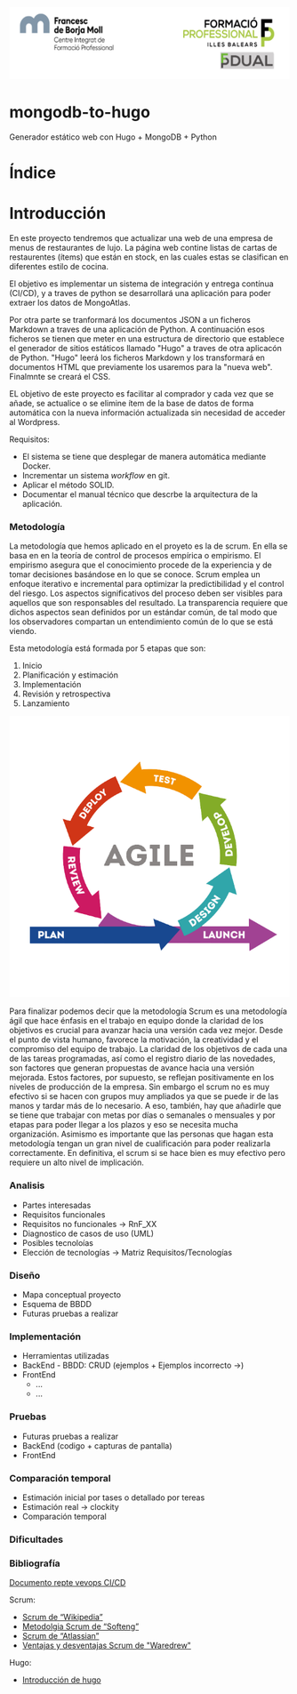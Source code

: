 ![](docs/assets/Cabecera_Logo.png)

# mongodb-to-hugo
Generador estático web con Hugo + MongoDB + Python

# Índice
<!-- Poner índice -->
# Introducción

En este proyecto tendremos que actualizar una web de una empresa de menus de restaurantes de lujo. La página web contine listas de cartas de restaurentes (ítems) que están en stock, en las cuales estas se clasifican en diferentes estilo de cocina.

El objetivo es implementar un sistema de integración y entrega contínua (CI/CD), y a traves de python se desarrollará una aplicación para poder extraer los datos de MongoAtlas.

Por otra parte se tranformará los documentos JSON a un ficheros Markdown a traves de una aplicación de Python. A continuación esos ficheros se tienen que meter en una estructura de directorio que establece el generador de sitios estáticos llamado "Hugo" a traves de otra aplicacón de Python. "Hugo" leerá los ficheros Markdown y los transformará en documentos HTML que previamente los usaremos para la "nueva web". Finalmnte se creará el CSS.

EL objetivo de este proyecto es facilitar al comprador y cada vez que se añade, se actualice o se elimine ítem de la base de datos de forma automática con la nueva información actualizada sin necesidad de acceder al Wordpress.

Requisitos: 
- El sistema se tiene que desplegar de manera automática mediante Docker.
- Incrementar un sistema _workflow_ en git.
- Aplicar el método SOLID.
- Documentar el manual técnico que descrbe la arquitectura de la aplicación.

### Metodología


La metodología que hemos aplicado en el proyeto es la de scrum. En ella se basa en en la teoría de control de procesos empírica o empirismo. El empirismo asegura que el conocimiento procede de la experiencia y de tomar decisiones basándose en lo que se conoce. Scrum emplea un enfoque iterativo e incremental para optimizar la predictibilidad y el control del riesgo. Los aspectos significativos del proceso deben ser visibles para aquellos que son responsables del resultado. La transparencia requiere que dichos aspectos sean definidos por un estándar común, de tal modo que los observadores compartan un entendimiento común de lo que se está viendo.

Esta metodología está formada por 5 etapas que son:
1. Inicio
2. Planificación y estimación
3. Implementación
4. Revisión y retrospectiva
5. Lanzamiento

![](docs/assets/principios_Metodologia_Scrum.png)

Para finalizar podemos decir que la metodología Scrum es una metodología ágil que hace énfasis en el trabajo en equipo donde la claridad de los objetivos es crucial para avanzar hacia una versión cada vez mejor. Desde el punto de vista humano, favorece la motivación, la creatividad y el compromiso del equipo de trabajo. La claridad de los objetivos de cada una de las tareas programadas, así como el registro diario de las novedades, son factores que generan propuestas de avance hacia una versión mejorada. Estos factores, por supuesto, se reflejan positivamente en los niveles de producción de la empresa. Sin embargo el scrum no es muy efectivo si se hacen con grupos muy ampliados ya que se puede ir de las manos y tardar más de lo necesario. A eso, también, hay que añadirle que se tiene que trabajar con metas por días o semanales o mensuales y por etapas para poder llegar a los plazos y eso se necesita mucha organización. Asimismo es importante que las personas que hagan esta metodología tengan un gran nivel de cualificación para poder realizarla correctamente. En definitiva, el scrum si se hace bien es muy efectivo pero requiere un alto nivel de implicación.

### Analisis
- Partes interesadas
- Requisitos funcionales
- Requisitos no funcionales -> RnF_XX
- Diagnostico de casos de uso (UML)
- Posibles tecnoloías 
- Elección de tecnologías -> Matriz Requisitos/Tecnologías

### Diseño
- Mapa conceptual proyecto
- Esquema de BBDD
- Futuras pruebas a realizar

### Implementación 
- Herramientas utilizadas
- BackEnd
      - BBDD: CRUD (ejemplos + Ejemplos incorrecto ->)
- FrontEnd
  - ... 
  - ...

### Pruebas
- Futuras pruebas a realizar
- BackEnd (codigo + capturas de pantalla)
- FrontEnd

### Comparación temporal 
- Estimación inicial por tases o detallado por tereas
- Estimación real -> clockity
- Comparación temporal

### Dificultades 

### Bibliografía

[Documento repte vevops CI/CD](https://docs.google.com/document/d/1qA-qOmxmJfzvVzHCmmv_wPQ2p5U8GA0Xu0w9rMpxbSM/edit?usp=sharing)

Scrum:

- [Scrum de “Wikipedia”](https://es.wikipedia.org/wiki/Scrum_(desarrollo_de_software))
- [Metodolgia Scrum de “Softeng”](https://www.softeng.es/ca-es/empresa/metodologies-de-treball/metodologia-scrum.html)
- [Scrum de “Atlassian”](https://www.atlassian.com/es/agile/scrum)
- [Ventajas y desventajas Scrum de "Waredrew"](https://blog.wearedrew.co/ventajas-y-desventajas-de-la-metodologia-scrum)


Hugo:

- [Introducción de hugo](https://gohugo.io/getting-started/quick-start/)